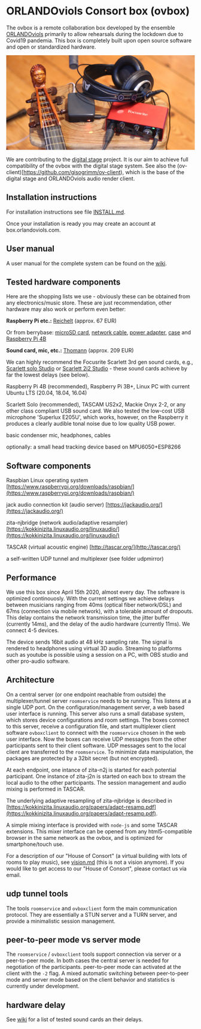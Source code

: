 # ORLANDOviols Consort box (ovbox)

The ovbox is a remote collaboration box developed by the ensemble
[ORLANDOviols](http://orlandoviols.com) primarily to allow rehearsals
during the lockdown due to Covid19 pandemia. This box is completely
built upon open source software and open or standardized hardware.

![consortbox](doc/ovbox.jpg)

We are contributing to the [digital stage](https://digital-stage.org/)
project. It is our aim to achieve full compatibility of the ovbox with
the digital stage system. See also the
(ov-client)[https://github.com/gisogrimm/ov-client), which is the base
of the digital stage and ORLANDOviols audio render client.

## Installation instructions

For installation instructions see file [INSTALL.md](INSTALL.md).

Once your installation is ready you may create an account at box.orlandoviols.com.

## User manual

A user manual for the complete system can be found on the [wiki](https://github.com/gisogrimm/ovbox/wiki).

## Tested hardware components

Here are the shopping lists we use - obviously these can be obtained
from any electronics/music store. These are just recommendation, other
hardware may also work or perform even better:

**Raspberry Pi etc.:** [Reichelt](https://www.reichelt.de/my/1693204) (approx. 67 EUR)

Or from berrybase:
[microSD card](https://www.berrybase.de/raspberry-pi-co/raspberry-pi/speicherkarten/sandisk-ultra-microsdhc-a1-98mb/s-class-10-speicherkarte-43-adapter-32gb),
[network cable](https://www.berrybase.de/netzwerk/patchkabel-netzwerkkabel/cat-patchkabel/bestellartikel/cat-6-netzwerkkabel-f/utp-flach-wei-223),
[power adapter](https://www.berrybase.de/raspberry-pi-co/raspberry-pi/stromversorgung/netzteile-fuer-die-steckdose/offizielles-raspberry-pi-usb-c-netzteil-5-1v/3-0a-eu-schwarz),
[case](https://www.berrybase.de/raspberry-pi-co/raspberry-pi/raspberry-swag/offizielles-geh-228-use-f-252-r-raspberry-pi-4-schwarz/grau) and
[Raspberry Pi 4B](https://www.berrybase.de/raspberry-pi-co/raspberry-pi/boards/raspberry-pi-4-computer-modell-b-2gb-ram)

**Sound card, mic, etc.:** [Thomann](https://www.thomann.de/de/wishlist_4u_788b06e69103.html) (approx. 209 EUR)

We can highly recommend the Focusrite Scarlett 3rd gen sound cards,
e.g., [Scarlett solo
Studio](https://www.thomann.de/de/focusrite_scarlett_solo_studio_3rd_gen.htm)
or [Scarlett 2i2
Studio](https://www.thomann.de/de/focusrite_scarlett_2i2_studio_3rd_gen.htm) -
these sound cards achieve by far the lowest delays (see below).

Raspberry Pi 4B (recommended), Raspberry Pi 3B+, Linux PC with current
Ubuntu LTS (20.04, 18.04, 16.04)

Scarlett Solo (recommended), TASCAM US2x2, Mackie Onyx 2-2, or any
other class compliant USB sound card. We also tested the low-cost USB microphone 'Superlux E205U', which works, however, on the Raspberry it produces a clearly audible tonal noise due to low quality USB power.

basic condenser mic, headphones, cables

optionally: a small head tracking device based on MPU6050+ESP8266

## Software components

Raspbian Linux operating system
[https://www.raspberrypi.org/downloads/raspbian/](https://www.raspberrypi.org/downloads/raspbian/)

jack audio connection kit (audio server)
[https://jackaudio.org/](https://jackaudio.org/)

zita-njbridge (network audio/adaptive resampler)
[https://kokkinizita.linuxaudio.org/linuxaudio/](https://kokkinizita.linuxaudio.org/linuxaudio/)

TASCAR (virtual acoustic engine)
[http://tascar.org/](http://tascar.org/)

a self-written UDP tunnel and multiplexer (see folder udpmirror)

## Performance

We use this box since April 15th 2020, almost every day. The software
is optimized continouosly. With the current settings we achieve delays
between musicians ranging from 40ms (optical fiber network/DSL) and
67ms (connection via mobile network), with a tolerable amount of
dropouts. This delay contains the network transmission time, the
jitter buffer (currently 14ms), and the delay of the audio hardware
(currently 11ms). We connect 4-5 devices.

The device sends 16bit audio at 48 kHz sampling rate. The signal is
rendered to headphones using virtual 3D audio. Streaming to platforms
such as youtube is possible using a session on a PC, with OBS studio
and other pro-audio software.

## Architecture

On a central server (or one endpoint reachable from outside) the
multiplexer/tunnel server `roomservice` needs to be running. This
listens at a single UDP port. On the configuration/management server,
a web based user interface is running. This server also runs a small
database system, which stores device configurations and room settings.
The boxes connect to this server, receive a configuration file, and
start multiplexer client software `ovboxclient` to connect with the
`roomservice` chosen in the web user interface. Now the boxes can
receive UDP messages from the other participants sent to their client
software. UDP messages sent to the local client are transferred to the
`roomservice`. To minimize data manipulation, the packages are
protected by a 32bit secret (but not encrypted).

At each endpoint, one intance of zita-n2j is started for each
potential participant. One instance of zita-j2n is started on each box
to stream the local audio to the other participants. The session
management and audio mixing is performed in TASCAR.

The underlying adaptive resampling of zita-njbridge is described in
[https://kokkinizita.linuxaudio.org/papers/adapt-resamp.pdf](https://kokkinizita.linuxaudio.org/papers/adapt-resamp.pdf).

A simple mixing interface is provided with `node-js` and some TASCAR
extensions. This mixer interface can be opened from any
html5-compatible browser in the same network as the ovbox, and is
optimized for smartphone/touch use.

For a description of our "House of Consort" (a virtual building with
lots of rooms to play music), see [vision.md](doc/vision.md) (this is
not a vision anymore). If you would like to get access to our "House
of Consort", please contact us via email.

## udp tunnel tools

The tools `roomservice` and `ovboxclient` form the main communication
protocol. They are essentially a STUN server and a TURN server, and
provide a minimalistic session management.

## peer-to-peer mode vs server mode

The `roomservice` / `ovboxclient` tools support connection via server
or a peer-to-peer mode. In both cases the central server is needed for
negotiation of the participants. peer-to-peer mode can activated at
the client with the `-2` flag. A mixed automatic switching between
peer-to-peer mode and server mode based on the client behavior and
statistics is currently under development.

## hardware delay

See [wiki](https://github.com/gisogrimm/ovbox/wiki/Soundcards.md) for
a list of tested sound cards an their delays.
